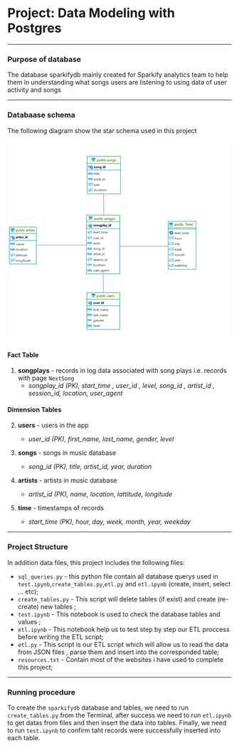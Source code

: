 # Project: Data Modeling with Postgres


------------------------------------------
### Purpose of database
The database sparkifydb mainly created for Sparkify analytics team to help them in understanding what songs users are listening to using data of user activity and songs

--------------------------------------------
### Databaase schema
The following diagram show the star schema used in this project


   <img src="./diagrame.png" width="600">


#### Fact Table 
1. **songplays** - records in log data associated with song plays i.e. records with page `NextSong` 
    + *songplay_id (PK), start_time , user_id , level, song_id , artist_id , session_id, location, user_agent*

#### Dimension Tables 
2. **users** - users in the app 
    + *user_id (PK), first_name, last_name, gender, level*

3. **songs** - songs in music database
    + *song_id (PK), title, artist_id, year, duration*

4. **artists** - artists in music database
    + *artist_id (PK), name, location, lattitude, longitude*

5. **time** - timestamps of records 
    + *start_time (PK), hour, day, week, month, year, weekday*

--------------------------------------------
### Project Structure 
In addition data files, this project includes the following files:
+ `sql_queries.py` - this python file contain all database querys used in `test.ipynb`,`create_tables.py`,`etl.py` and `etl.ipynb` (create, insert, select ... etc);
+ `create_tables.py` - This script will delete tables (if exist) and create (re-create) new tables ;
+ `test.ipynb` - This notebook is used to check the database tables and values ;
+ `etl.ipynb` - This notebook help us to test step by step our ETL proccess before writing the ETL script;
+ `etl.py` - This script is our ETL script which will allow us to read the data from JSON files , parse them and insert into the corresponded table;
+ `resources.txt` - Contain most of the websites i have used to complete this project;

--------------------------------------------
### Running procedure

To create the `sparkifydb` database and tables, we need to run `create_tables.py` from the Terminal, after success we need to run `etl.ipynb` to get datas from files and then insert the data into tables. Finally, we need to run `test.ipynb` to confirm taht records were successfully inserted into each table.










